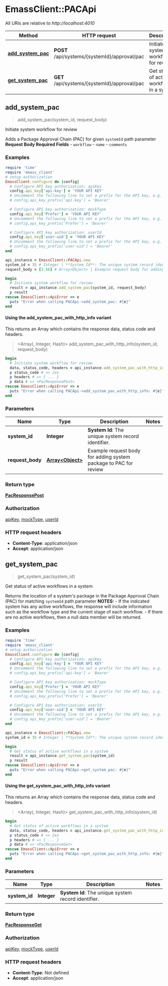 # EmassClient::PACApi

All URIs are relative to *http://localhost:4010*

| Method | HTTP request | Description |
| ------ | ------------ | ----------- |
| [**add_system_pac**](PACApi.md#add_system_pac) | **POST** /api/systems/{systemId}/approval/pac | Initiate system workflow for review |
| [**get_system_pac**](PACApi.md#get_system_pac) | **GET** /api/systems/{systemId}/approval/pac | Get status of active workflows in a system |


## add_system_pac

> <PacResponsePost> add_system_pac(system_id, request_body)

Initiate system workflow for review

Adds a Package Approval Chain (PAC) for given `systemId` path parameter  **Request Body Required Fields** - `workflow` - `name` - `comments`

### Examples

```ruby
require 'time'
require 'emass_client'
# setup authorization
EmassClient.configure do |config|
  # Configure API key authorization: apiKey
  config.api_key['api-key'] = 'YOUR API KEY'
  # Uncomment the following line to set a prefix for the API key, e.g. 'Bearer' (defaults to nil)
  # config.api_key_prefix['api-key'] = 'Bearer'

  # Configure API key authorization: mockType
  config.api_key['Prefer'] = 'YOUR API KEY'
  # Uncomment the following line to set a prefix for the API key, e.g. 'Bearer' (defaults to nil)
  # config.api_key_prefix['Prefer'] = 'Bearer'

  # Configure API key authorization: userId
  config.api_key['user-uid'] = 'YOUR API KEY'
  # Uncomment the following line to set a prefix for the API key, e.g. 'Bearer' (defaults to nil)
  # config.api_key_prefix['user-uid'] = 'Bearer'
end

api_instance = EmassClient::PACApi.new
system_id = 35 # Integer | **System Id**: The unique system record identifier.
request_body = [3.56] # Array<Object> | Example request body for adding system package to PAC for review

begin
  # Initiate system workflow for review
  result = api_instance.add_system_pac(system_id, request_body)
  p result
rescue EmassClient::ApiError => e
  puts "Error when calling PACApi->add_system_pac: #{e}"
end
```

#### Using the add_system_pac_with_http_info variant

This returns an Array which contains the response data, status code and headers.

> <Array(<PacResponsePost>, Integer, Hash)> add_system_pac_with_http_info(system_id, request_body)

```ruby
begin
  # Initiate system workflow for review
  data, status_code, headers = api_instance.add_system_pac_with_http_info(system_id, request_body)
  p status_code # => 2xx
  p headers # => { ... }
  p data # => <PacResponsePost>
rescue EmassClient::ApiError => e
  puts "Error when calling PACApi->add_system_pac_with_http_info: #{e}"
end
```

### Parameters

| Name | Type | Description | Notes |
| ---- | ---- | ----------- | ----- |
| **system_id** | **Integer** | **System Id**: The unique system record identifier. |  |
| **request_body** | [**Array&lt;Object&gt;**](Object.md) | Example request body for adding system package to PAC for review |  |

### Return type

[**PacResponsePost**](PacResponsePost.md)

### Authorization

[apiKey](../README.md#apiKey), [mockType](../README.md#mockType), [userId](../README.md#userId)

### HTTP request headers

- **Content-Type**: application/json
- **Accept**: application/json


## get_system_pac

> <PacResponseGet> get_system_pac(system_id)

Get status of active workflows in a system

Returns the location of a system's package in the Package Approval Chain (PAC) for matching `systemId` path parameter  **NOTES:** - If the indicated system has any active workflows, the response will include information   such as the workflow type and the current stage of each workflow. - If there are no active workflows, then a null data member will be returned.

### Examples

```ruby
require 'time'
require 'emass_client'
# setup authorization
EmassClient.configure do |config|
  # Configure API key authorization: apiKey
  config.api_key['api-key'] = 'YOUR API KEY'
  # Uncomment the following line to set a prefix for the API key, e.g. 'Bearer' (defaults to nil)
  # config.api_key_prefix['api-key'] = 'Bearer'

  # Configure API key authorization: mockType
  config.api_key['Prefer'] = 'YOUR API KEY'
  # Uncomment the following line to set a prefix for the API key, e.g. 'Bearer' (defaults to nil)
  # config.api_key_prefix['Prefer'] = 'Bearer'

  # Configure API key authorization: userId
  config.api_key['user-uid'] = 'YOUR API KEY'
  # Uncomment the following line to set a prefix for the API key, e.g. 'Bearer' (defaults to nil)
  # config.api_key_prefix['user-uid'] = 'Bearer'
end

api_instance = EmassClient::PACApi.new
system_id = 35 # Integer | **System Id**: The unique system record identifier.

begin
  # Get status of active workflows in a system
  result = api_instance.get_system_pac(system_id)
  p result
rescue EmassClient::ApiError => e
  puts "Error when calling PACApi->get_system_pac: #{e}"
end
```

#### Using the get_system_pac_with_http_info variant

This returns an Array which contains the response data, status code and headers.

> <Array(<PacResponseGet>, Integer, Hash)> get_system_pac_with_http_info(system_id)

```ruby
begin
  # Get status of active workflows in a system
  data, status_code, headers = api_instance.get_system_pac_with_http_info(system_id)
  p status_code # => 2xx
  p headers # => { ... }
  p data # => <PacResponseGet>
rescue EmassClient::ApiError => e
  puts "Error when calling PACApi->get_system_pac_with_http_info: #{e}"
end
```

### Parameters

| Name | Type | Description | Notes |
| ---- | ---- | ----------- | ----- |
| **system_id** | **Integer** | **System Id**: The unique system record identifier. |  |

### Return type

[**PacResponseGet**](PacResponseGet.md)

### Authorization

[apiKey](../README.md#apiKey), [mockType](../README.md#mockType), [userId](../README.md#userId)

### HTTP request headers

- **Content-Type**: Not defined
- **Accept**: application/json

